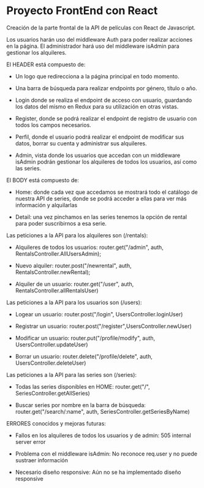 # Proyecto FrontEnd con React

Creación de la  parte frontal de la API de películas con React de Javascript.

Los usuarios harán uso del middleware Auth para poder realizar acciones en la página.
El administrador hará uso del middleware isAdmin para gestionar los alquileres.


El HEADER está compuesto de:

-	Un logo que redirecciona a la página principal en todo momento.

-	Una barra de búsqueda para realizar endpoints por género, título o año.

-	Login donde se realiza el endpoint de acceso con usuario, guardando los datos del mismo en Redux para su utilización en otras vistas.

-	Register, donde se podrá realizar el endpoint de registro de usuario con todos los campos necesarios.

-	Perfil, donde el usuario podrá realizar el endpoint de modificar sus datos, borrar su cuenta y administrar sus alquileres.

-	Admin, vista donde los usuarios que accedan con un middleware isAdmin podrán gestionar los alquileres de todos los usuarios, así como las series.


El BODY está compuesto de:

-	Home: donde cada vez que accedamos se mostrará todo el catálogo de nuestra API de series, donde se podrá acceder a ellas para ver más información y alquilarlas

-	Detail: una vez pinchamos en las series tenemos la opción de rental para poder suscribirnos a esa serie.


Las peticiones a la API para los alquileres son (/rentals):

-	Alquileres de todos los usuarios: 
    router.get("/admin", auth, RentalsController.AllUsersAdmin);

-	Nuevo alquiler:
    router.post("/newrental", auth, RentalsController.newRental);

-   Alquiler de un usuario:
    router.get("/user", auth, RentalsController.allRentalsUser)


Las peticiones a la API para los usuarios son (/users):

-   Logear un usuario: 
    router.post("/login", UsersController.loginUser)

-   Registrar un usuario: 
    router.post("/register",UsersController.newUser)

-   Modificar un usuario: 
    router.put("/profile/modify", auth, UsersController.updateUser)

-   Borrar un usuario: 
    router.delete("/profile/delete", auth, UsersController.deleteUser)


Las peticiones a la API para las series son (/series):

-   Todas las series disponibles en HOME: 
    router.get("/", SeriesController.getAllSeries)

-   Buscar series por nombre en la barra de búsqueda:
    router.get("/search/:name", auth, SeriesController.getSeriesByName)



ERRORES conocidos y mejoras futuras:

-   Fallos en los alquileres de todos los usuarios y de admin: 
    505 internal server error

-   Problema con el middleware isAdmin:
    No reconoce req.user y no puede sustraer información

-   Necesario diseño responsive:
    Aún no se ha implementado diseño responsive
